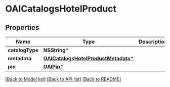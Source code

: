 # OAICatalogsHotelProduct

## Properties
Name | Type | Description | Notes
------------ | ------------- | ------------- | -------------
**catalogType** | **NSString*** |  | 
**metadata** | [**OAICatalogsHotelProductMetadata***](OAICatalogsHotelProductMetadata.md) |  | 
**pin** | [**OAIPin***](OAIPin.md) |  | 

[[Back to Model list]](../README.md#documentation-for-models) [[Back to API list]](../README.md#documentation-for-api-endpoints) [[Back to README]](../README.md)


